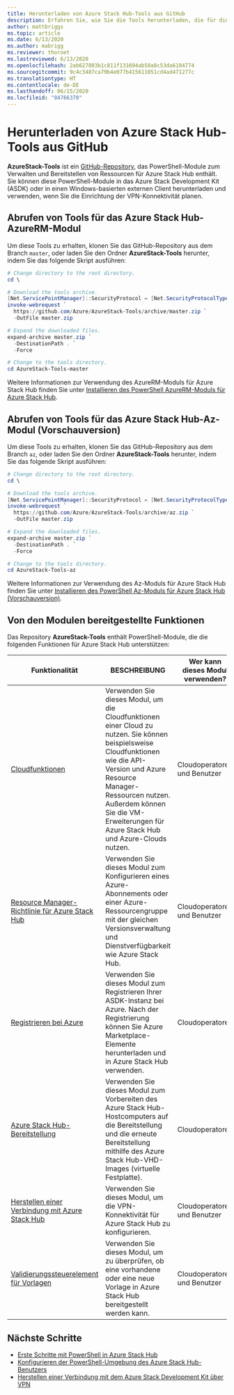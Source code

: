 ```yaml
---
title: Herunterladen von Azure Stack Hub-Tools aus GitHub
description: Erfahren Sie, wie Sie die Tools herunterladen, die für die Arbeit mit Azure Stack Hub benötigt werden.
author: mattbriggs
ms.topic: article
ms.date: 6/13/2020
ms.author: mabrigg
ms.reviewer: thoroet
ms.lastreviewed: 6/13/2020
ms.openlocfilehash: 2ab627803b1c811f131694ab58a8c53da6104774
ms.sourcegitcommit: 9c4c3487ca79b4e077b415611051cd4ad471277c
ms.translationtype: HT
ms.contentlocale: de-DE
ms.lasthandoff: 06/15/2020
ms.locfileid: "84766370"
---
```

# <a name="download-azure-stack-hub-tools-from-github"></a>Herunterladen von Azure Stack Hub-Tools aus GitHub

**AzureStack-Tools** ist ein [GitHub-Repository](https://github.com/Azure/AzureStack-Tools), das PowerShell-Module zum Verwalten und Bereitstellen von Ressourcen für Azure Stack Hub enthält. Sie können diese PowerShell-Module in das Azure Stack Development Kit (ASDK) oder in einen Windows-basierten externen Client herunterladen und verwenden, wenn Sie die Einrichtung der VPN-Konnektivität planen. 

## <a name="get-tools-for-azure-stack-hub-azurerm-module"></a>Abrufen von Tools für das Azure Stack Hub-AzureRM-Modul

Um diese Tools zu erhalten, klonen Sie das GitHub-Repository aus dem Branch `master`, oder laden Sie den Ordner **AzureStack-Tools** herunter, indem Sie das folgende Skript ausführen:

```powershell
# Change directory to the root directory.
cd \

# Download the tools archive.
[Net.ServicePointManager]::SecurityProtocol = [Net.SecurityProtocolType]::Tls12
invoke-webrequest `
  https://github.com/Azure/AzureStack-Tools/archive/master.zip `
  -OutFile master.zip

# Expand the downloaded files.
expand-archive master.zip `
  -DestinationPath . `
  -Force

# Change to the tools directory.
cd AzureStack-Tools-master

```
Weitere Informationen zur Verwendung des AzureRM-Moduls für Azure Stack Hub finden Sie unter [Installieren des PowerShell AzureRM-Moduls für Azure Stack Hub](azure-stack-powershell-install.md).

## <a name="get-tools-for-azure-stack-hub-az-preview-module"></a>Abrufen von Tools für das Azure Stack Hub-Az-Modul (Vorschauversion)

Um diese Tools zu erhalten, klonen Sie das GitHub-Repository aus dem Branch `az`, oder laden Sie den Ordner **AzureStack-Tools** herunter, indem Sie das folgende Skript ausführen:

```powershell
# Change directory to the root directory.
cd \

# Download the tools archive.
[Net.ServicePointManager]::SecurityProtocol = [Net.SecurityProtocolType]::Tls12 
invoke-webrequest `
  https://github.com/Azure/AzureStack-Tools/archive/az.zip `
  -OutFile master.zip

# Expand the downloaded files.
expand-archive master.zip `
  -DestinationPath . `
  -Force

# Change to the tools directory.
cd AzureStack-Tools-az

```

Weitere Informationen zur Verwendung des Az-Moduls für Azure Stack Hub finden Sie unter [Installieren des PowerShell Az-Moduls für Azure Stack Hub (Vorschauversion)](powershell-install-az-module.md).

## <a name="functionality-provided-by-the-modules"></a>Von den Modulen bereitgestellte Funktionen

Das Repository **AzureStack-Tools** enthält PowerShell-Module, die die folgenden Funktionen für Azure Stack Hub unterstützen:  

| Funktionalität | BESCHREIBUNG | Wer kann dieses Modul verwenden? |
| --- | --- | --- |
| [Cloudfunktionen](../user/azure-stack-validate-templates.md) | Verwenden Sie dieses Modul, um die Cloudfunktionen einer Cloud zu nutzen. Sie können beispielsweise Cloudfunktionen wie die API-Version und Azure Resource Manager-Ressourcen nutzen. Außerdem können Sie die VM-Erweiterungen für Azure Stack Hub und Azure-Clouds nutzen. | Cloudoperatoren und Benutzer |
| [Resource Manager-Richtlinie für Azure Stack Hub](../user/azure-stack-policy-module.md) | Verwenden Sie dieses Modul zum Konfigurieren eines Azure-Abonnements oder einer Azure-Ressourcengruppe mit der gleichen Versionsverwaltung und Dienstverfügbarkeit wie Azure Stack Hub. | Cloudoperatoren und Benutzer |
| [Registrieren bei Azure](azure-stack-registration.md ) | Verwenden Sie dieses Modul zum Registrieren Ihrer ASDK-Instanz bei Azure. Nach der Registrierung können Sie Azure Marketplace-Elemente herunterladen und in Azure Stack Hub verwenden. | Cloudoperatoren |
| [Azure Stack Hub-Bereitstellung](../asdk/asdk-install.md) | Verwenden Sie dieses Modul zum Vorbereiten des Azure Stack Hub-Hostcomputers auf die Bereitstellung und die erneute Bereitstellung mithilfe des Azure Stack Hub-VHD-Images (virtuelle Festplatte). | Cloudoperatoren|
| [Herstellen einer Verbindung mit Azure Stack Hub](azure-stack-powershell-install.md) | Verwenden Sie dieses Modul, um die VPN-Konnektivität für Azure Stack Hub zu konfigurieren. | Cloudoperatoren und Benutzer |
| [Validierungssteuerelement für Vorlagen](../user/azure-stack-validate-templates.md) | Verwenden Sie dieses Modul, um zu überprüfen, ob eine vorhandene oder eine neue Vorlage in Azure Stack Hub bereitgestellt werden kann. | Cloudoperatoren und Benutzer|

## <a name="next-steps"></a>Nächste Schritte

- [Erste Schritte mit PowerShell in Azure Stack Hub](../user/azure-stack-powershell-overview.md)
- [Konfigurieren der PowerShell-Umgebung des Azure Stack Hub-Benutzers](../user/azure-stack-powershell-configure-user.md)
- [Herstellen einer Verbindung mit dem Azure Stack Development Kit über VPN](../asdk/asdk-connect.md)

